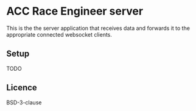 # ACC Race Engineer server

This is the the server application that receives data and forwards it to the appropriate connected websocket clients.

## Setup
TODO

## Licence
BSD-3-clause
